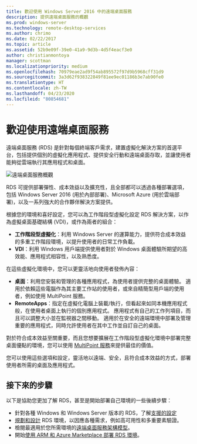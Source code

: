 ```yaml
---
title: 歡迎使用 Windows Server 2016 中的遠端桌面服務
description: 提供遠端桌面服務的概觀
ms.prod: windows-server
ms.technology: remote-desktop-services
ms.author: chrimo
ms.date: 02/22/2017
ms.topic: article
ms.assetid: 52b9e09f-39e0-41a9-9d3b-4d5f4eacf3e0
author: christianmontoya
manager: scottman
ms.localizationpriority: medium
ms.openlocfilehash: 70979eae2ad9f54ab895572f97d9b5968cff31d9
ms.sourcegitcommit: 3a3d62f938322849f81ee9ec01186b3e7ab90fe0
ms.translationtype: HT
ms.contentlocale: zh-TW
ms.lasthandoff: 04/23/2020
ms.locfileid: "80854681"
---
```

# <a name="welcome-to-remote-desktop-services"></a>歡迎使用遠端桌面服務 

遠端桌面服務 (RDS) 是針對每個終端客戶需求，建置虛擬化解決方案的首選平台，包括提供個別的虛擬化應用程式、提供安全行動和遠端桌面存取，並讓使用者能夠從雲端執行其應用程式和桌面。

![遠端桌面服務概觀](./media/rds-overview.png)

RDS 可提供部署彈性、成本效益以及擴充性，且全部都可以透過各種部署選項，包括 Windows Server 2016 (用於內部部署)、Microsoft Azure (用於雲端部署)，以及一系列強大的合作夥伴解決方案提供。

根據您的環境和喜好設定，您可以為工作階段型虛擬化設定 RDS 解決方案，以作為虛擬桌面基礎結構 (VDI)，或作為兩者的組合：

- **工作階段型虛擬化**：利用 Windows Server 的運算能力，提供符合成本效益的多重工作階段環境，以提升使用者的日常工作負載。
- **VDI**：利用 Windows 用戶端提供使用者對於 Windows 桌面體驗所期望的高效能、應用程式相容性，以及熟悉度。

在這些虛擬化環境中，您可以更靈活地向使用者發佈內容：

- **桌面**：利用您安裝和管理的各種應用程式，為使用者提供完整的桌面體驗。 適用於依賴這些電腦作為其主要工作站的使用者，或來自精簡型用戶端的使用者，例如使用 MultiPoint 服務。
- **RemoteApps**：指定在虛擬化電腦上裝載/執行，但看起來如同本機應用程式般，在使用者桌面上執行的個別應用程式。 應用程式有自己的工作列項目，而且可以調整大小並在監視器之間移動。 適用於在安全的遠端環境中部署及管理重要的應用程式，同時允許使用者在其中工作並自訂自己的桌面。

對於符合成本效益至關重要，而且您想要擴展在工作階段型虛擬化環境中部署完整桌面優點的環境，您可以使用 [MultiPoint 服務](../multipoint-services/multipoint-services.md)來提供最佳的價值。 

您可以使用這些選項和設定，靈活地以遠端、安全，且符合成本效益的方式，部署使用者所需的桌面及應用程式。

## <a name="next-steps"></a>接下來的步驟

以下是協助您更加了解 RDS，甚至是開始部署自己環境的一些後續步驟：
-    針對各種 Windows 和 Windows Server 版本的 RDS，了解[支援的設定](rds-supported-config.md)
-    [規劃和設計](rds-plan-and-design.md) RDS 環境，以因應各種需求，例如高可用性和多重要素驗證。
-    檢閱最適用於您所需環境的[遠端桌面服務架構模型](desktop-hosting-logical-architecture.md)。
-    開始[使用 ARM 和 Azure Marketplace 部署 RDS 環境](rds-in-azure.md)。
